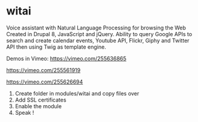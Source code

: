 # witai
Voice assistant with Natural Language Processing for browsing the Web
Created in Drupal 8, JavaScript and jQuery.
Ability to query Google APIs to search and create calendar events, Youtube API, Flickr, Giphy and Twitter API then using Twig as template engine.

Demos in Vimeo: https://vimeo.com/255636865

https://vimeo.com/255561919

https://vimeo.com/255626694

1. Create folder in modules/witai and copy files over
2. Add SSL certificates
3. Enable the module
4. Speak !
